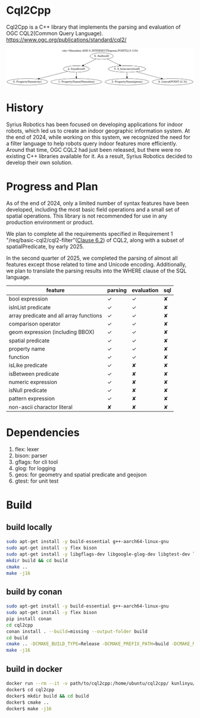 # Cql2Cpp
Cql2Cpp is a C++ library that implements the parsing and evaluation of OGC CQL2(Common Query Language).
https://www.ogc.org/publications/standard/cql2/

![demo image](demo.png)

# History
Syrius Robotics has been focused on developing applications for indoor robots, which led us to create an indoor geographic information system. At the end of 2024, while working on this system, we recognized the need for a filter language to help robots query indoor features more efficiently. Around that time, OGC CQL2 had just been released, but there were no existing C++ libraries available for it. As a result, Syrius Robotics decided to develop their own solution.

# Progress and Plan
As of the end of 2024, only a limited number of syntax features have been developed, including the most basic field operations and a small set of spatial operations. This library is not recommended for use in any production environment or product.

We plan to complete all the requirements specified in Requirement 1 "/req/basic-cql2/cql2-filter"([Clause 6.2](https://docs.ogc.org/is/21-065r2/21-065r2.html#basic-cql2_filter-expression)) of CQL2, along with a subset of spatialPredicate, by early 2025.

In the second quarter of 2025, we completed the parsing of almost all features except those related to time and Unicode encoding. Additionally, we plan to translate the parsing results into the WHERE clause of the SQL language.

| feature | parsing | evaluation | sql |
| ---- | ---- | ---- | ---- |
| bool expression | &check; | &check; | &#10008; |
| isInList predicate | &check; | &check; | &#10008; |
| array predicate and all array functions | &check; | &check; | &#10008; |
| comparison operator | &check; | &check; | &#10008; |
| geom expression (including BBOX) | &check; | &check; | &#10008; |
| spatial predicate | &check; | &check; | &#10008; |
| property name | &check; | &check; | &#10008; |
| function | &check; | &check; | &#10008; |
| isLike predicate | &check; | &#10008; | &#10008; |
| isBetween predicate | &check; | &#10008; | &#10008; |
| numeric expression | &check; | &#10008; | &#10008; |
| isNull predicate | &check; | &#10008; | &#10008; |
| pattern expression | &check; | &#10008; | &#10008; |
| non-ascii charactor literal | &#10008; | &#10008; | &#10008; |

# Dependencies
1. flex: lexer
2. bison: parser
3. gflags: for cli tool
4. glog: for logging
5. geos: for geometry and spatial predicate and geojson
6. gtest: for unit test

# Build

## build locally
```bash
sudo apt-get install -y build-essential g++-aarch64-linux-gnu
sudo apt-get install -y flex bison
sudo apt-get install -y libgflags-dev libgoogle-glog-dev libgtest-dev libgeos++-dev
mkdir build && cd build
cmake ..
make -j16

```

## build by conan
```bash
sudo apt-get install -y build-essential g++-aarch64-linux-gnu
sudo apt-get install -y flex bison
pip install conan
cd cql2cpp
conan install . --build=missing --output-folder build
cd build
cmake .. -DCMAKE_BUILD_TYPE=Release -DCMAKE_PREFIX_PATH=build -DCMAKE_MODULE_PATH=build
make -j16
```

## build in docker
```bash
docker run --rm --it -v path/to/cql2cpp:/home/ubuntu/cql2cpp/ kunlinyu/cql2cpp:latest bash
docker$ cd cql2cpp
docker$ mkdir build && cd build
docker$ cmake ..
docker$ make -j16
```

